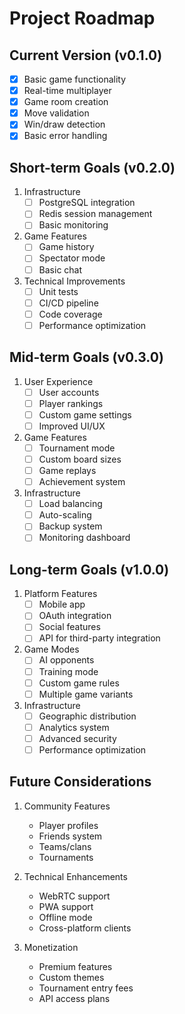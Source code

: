 # Project Roadmap

## Current Version (v0.1.0)
- [x] Basic game functionality
- [x] Real-time multiplayer
- [x] Game room creation
- [x] Move validation
- [x] Win/draw detection
- [x] Basic error handling

## Short-term Goals (v0.2.0)
1. Infrastructure
   - [ ] PostgreSQL integration
   - [ ] Redis session management
   - [ ] Basic monitoring

2. Game Features
   - [ ] Game history
   - [ ] Spectator mode
   - [ ] Basic chat

3. Technical Improvements
   - [ ] Unit tests
   - [ ] CI/CD pipeline
   - [ ] Code coverage
   - [ ] Performance optimization

## Mid-term Goals (v0.3.0)
1. User Experience
   - [ ] User accounts
   - [ ] Player rankings
   - [ ] Custom game settings
   - [ ] Improved UI/UX

2. Game Features
   - [ ] Tournament mode
   - [ ] Custom board sizes
   - [ ] Game replays
   - [ ] Achievement system

3. Infrastructure
   - [ ] Load balancing
   - [ ] Auto-scaling
   - [ ] Backup system
   - [ ] Monitoring dashboard

## Long-term Goals (v1.0.0)
1. Platform Features
   - [ ] Mobile app
   - [ ] OAuth integration
   - [ ] Social features
   - [ ] API for third-party integration

2. Game Modes
   - [ ] AI opponents
   - [ ] Training mode
   - [ ] Custom game rules
   - [ ] Multiple game variants

3. Infrastructure
   - [ ] Geographic distribution
   - [ ] Analytics system
   - [ ] Advanced security
   - [ ] Performance optimization

## Future Considerations
1. Community Features
   - Player profiles
   - Friends system
   - Teams/clans
   - Tournaments

2. Technical Enhancements
   - WebRTC support
   - PWA support
   - Offline mode
   - Cross-platform clients

3. Monetization
   - Premium features
   - Custom themes
   - Tournament entry fees
   - API access plans